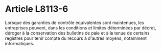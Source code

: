 # Article L8113-6

Lorsque des garanties de contrôle équivalentes sont maintenues, les entreprises peuvent, dans les conditions et limites déterminées par décret, déroger à la conservation des bulletins de paie et à la tenue de certains registres pour tenir compte du recours à d'autres moyens, notamment informatiques.
